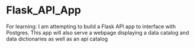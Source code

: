 # Flask_API_App
For learning:  I am attempting to build a Flask API app to interface with Postgres.  This app will also serve a webpage displaying a data catalog and data dictionaries as well as an api catalog
